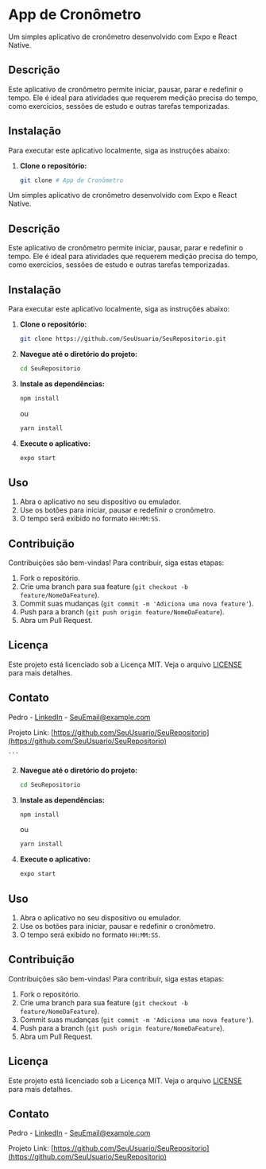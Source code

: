 # App de Cronômetro

Um simples aplicativo de cronômetro desenvolvido com Expo e React Native.

## Descrição

Este aplicativo de cronômetro permite iniciar, pausar, parar e redefinir o tempo. Ele é ideal para atividades que requerem medição precisa do tempo, como exercícios, sessões de estudo e outras tarefas temporizadas.

## Instalação

Para executar este aplicativo localmente, siga as instruções abaixo:

1. **Clone o repositório:**
    ```sh
    git clone # App de Cronômetro

Um simples aplicativo de cronômetro desenvolvido com Expo e React Native.

## Descrição

Este aplicativo de cronômetro permite iniciar, pausar, parar e redefinir o tempo. Ele é ideal para atividades que requerem medição precisa do tempo, como exercícios, sessões de estudo e outras tarefas temporizadas.

## Instalação

Para executar este aplicativo localmente, siga as instruções abaixo:

1. **Clone o repositório:**
    ```sh
    git clone https://github.com/SeuUsuario/SeuRepositorio.git
    ```

2. **Navegue até o diretório do projeto:**
    ```sh
    cd SeuRepositorio
    ```

3. **Instale as dependências:**
    ```sh
    npm install
    ```
    ou
    ```sh
    yarn install
    ```

4. **Execute o aplicativo:**
    ```sh
    expo start
    ```

## Uso

1. Abra o aplicativo no seu dispositivo ou emulador.
2. Use os botões para iniciar, pausar e redefinir o cronômetro.
3. O tempo será exibido no formato `HH:MM:SS`.

## Contribuição

Contribuições são bem-vindas! Para contribuir, siga estas etapas:

1. Fork o repositório.
2. Crie uma branch para sua feature (`git checkout -b feature/NomeDaFeature`).
3. Commit suas mudanças (`git commit -m 'Adiciona uma nova feature'`).
4. Push para a branch (`git push origin feature/NomeDaFeature`).
5. Abra um Pull Request.

## Licença

Este projeto está licenciado sob a Licença MIT. Veja o arquivo [LICENSE](LICENSE) para mais detalhes.

## Contato

Pedro - [LinkedIn](https://www.linkedin.com/in/SeuPerfil/) - SeuEmail@example.com

Projeto Link: [https://github.com/SeuUsuario/SeuRepositorio](https://github.com/SeuUsuario/SeuRepositorio)

    ```

2. **Navegue até o diretório do projeto:**
    ```sh
    cd SeuRepositorio
    ```

3. **Instale as dependências:**
    ```sh
    npm install
    ```
    ou
    ```sh
    yarn install
    ```

4. **Execute o aplicativo:**
    ```sh
    expo start
    ```

## Uso

1. Abra o aplicativo no seu dispositivo ou emulador.
2. Use os botões para iniciar, pausar e redefinir o cronômetro.
3. O tempo será exibido no formato `HH:MM:SS`.

## Contribuição

Contribuições são bem-vindas! Para contribuir, siga estas etapas:

1. Fork o repositório.
2. Crie uma branch para sua feature (`git checkout -b feature/NomeDaFeature`).
3. Commit suas mudanças (`git commit -m 'Adiciona uma nova feature'`).
4. Push para a branch (`git push origin feature/NomeDaFeature`).
5. Abra um Pull Request.

## Licença

Este projeto está licenciado sob a Licença MIT. Veja o arquivo [LICENSE](LICENSE) para mais detalhes.

## Contato

Pedro - [LinkedIn](https://www.linkedin.com/in/SeuPerfil/) - SeuEmail@example.com

Projeto Link: [https://github.com/SeuUsuario/SeuRepositorio](https://github.com/SeuUsuario/SeuRepositorio)
